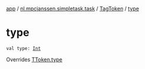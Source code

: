 [app](../../index.md) / [nl.mpcjanssen.simpletask.task](../index.md) / [TagToken](index.md) / [type](.)

# type

`val type: `[`Int`](https://kotlinlang.org/api/latest/jvm/stdlib/kotlin/-int/index.html)

Overrides [TToken.type](../-t-token/type.md)

